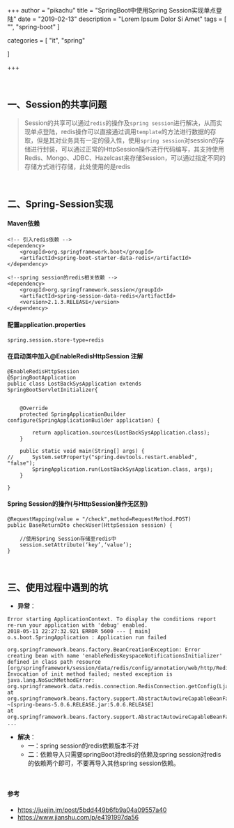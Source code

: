+++
author = "pikachu"
title = "SpringBoot中使用Spring Session实现单点登陆"
date = "2019-02-13"
description = "Lorem Ipsum Dolor Si Amet"
tags = [
	"",
	"spring-boot"
]

categories = [
    "it", "spring"

]

+++


&nbsp;
## 一、Session的共享问题

> Session的共享可以通过`redis`的操作及`spring session`进行解决，从而实现单点登陆，redis操作可以直接通过调用`template`的方法进行数据的存取，但是其对业务具有一定的侵入性，使用`spring session`对session的存储进行封装，可以通过正常的HttpSession操作进行代码编写，其支持使用Redis、Mongo、JDBC、Hazelcast来存储Session，可以通过指定不同的存储方式进行存储，此处使用的是redis

&nbsp;

## 二、Spring-Session实现

#### Maven依赖
```
<!-- 引入redis依赖 -->
<dependency>
	<groupId>org.springframework.boot</groupId>
	<artifactId>spring-boot-starter-data-redis</artifactId>
</dependency>

<!--spring session的redis相关依赖 -->
<dependency>
	<groupId>org.springframework.session</groupId>
	<artifactId>spring-session-data-redis</artifactId>
	<version>2.1.3.RELEASE</version>
</dependency>
```

#### 配置application.properties
```
spring.session.store-type=redis
```

#### 在启动类中加入@EnableRedisHttpSession 注解
```
@EnableRedisHttpSession
@SpringBootApplication
public class LostBackSysApplication extends SpringBootServletInitializer{

	
	@Override
	protected SpringApplicationBuilder configure(SpringApplicationBuilder application) {
		
		return application.sources(LostBackSysApplication.class);
	}
	
	public static void main(String[] args) {
//		System.setProperty("spring.devtools.restart.enabled", "false");
		SpringApplication.run(LostBackSysApplication.class, args);
	}

}

```


#### Spring Session的操作(与HttpSession操作无区别)
```
@RequestMapping(value = "/check",method=RequestMethod.POST)
public BaseReturnDto checkUser(HttpSession session) {
	
	//使用Spring Session存储至redis中
	session.setAttribute(‘key’,‘value’);
}
```

&nbsp;

## 三、使用过程中遇到的坑

- **异常**：
```
Error starting ApplicationContext. To display the conditions report re-run your application with 'debug' enabled.
2018-05-11 22:27:32.921 ERROR 5600 --- [ main] o.s.boot.SpringApplication : Application run failed

org.springframework.beans.factory.BeanCreationException: Error creating bean with name 'enableRedisKeyspaceNotificationsInitializer' defined in class path resource [org/springframework/session/data/redis/config/annotation/web/http/RedisHttpSessionConfiguration.class]: Invocation of init method failed; nested exception is java.lang.NoSuchMethodError: org.springframework.data.redis.connection.RedisConnection.getConfig(Ljava/lang/String;)Ljava/util/List;
at org.springframework.beans.factory.support.AbstractAutowireCapableBeanFactory.initializeBean(AbstractAutowireCapableBeanFactory.java:1706) ~[spring-beans-5.0.6.RELEASE.jar:5.0.6.RELEASE]
at org.springframework.beans.factory.support.AbstractAutowireCapableBeanFactory.doCreateBean(Abstr
...

```

- **解决**：
    - **一**：spring session的redis依赖版本不对
    - **二**：依赖导入只需要springBoot对redis的依赖及spring session对redis的依赖两个即可，不要再导入其他spring session依赖。

&nbsp;

#### 参考
- https://juejin.im/post/5bdd449b6fb9a04a09557a40
- https://www.jianshu.com/p/e4191997da56

&nbsp;
